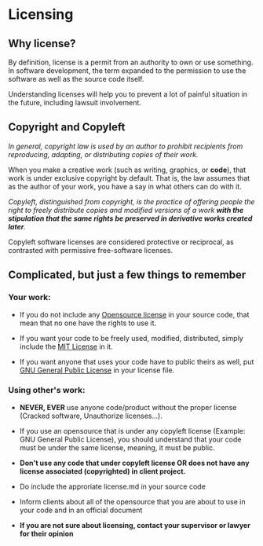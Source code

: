 # Licensing

## Why license?

By definition, license is a permit from an authority to own or use something. In software development, the term expanded to the permission to use the software as well as the source code itself.

Understanding licenses will help you to prevent a lot of painful situation in the future, including lawsuit involvement.

## Copyright and Copyleft
*In general, copyright law is used by an author to prohibit recipients from reproducing, adapting, or distributing copies of their work.*

When you make a creative work (such as writing, graphics, or **code**), that work is under exclusive copyright by default. That is, the law assumes that as the author of your work, you have a say in what others can do with it.

*Copyleft, distinguished from copyright, is the practice of offering people the right to freely distribute copies and modified versions of a work **with the stipulation that the same rights be preserved in derivative works created later**.*

Copyleft software licenses are considered protective or reciprocal, as contrasted with permissive free-software licenses.

## Complicated, but just a few things to remember

### Your work:

- If you do not include any [Opensource license](https://opensource.org/licenses) in your source code, that mean that no one have the rights to use it.

- If you want your code to be freely used, modified, distributed, simply include the [MIT License](https://opensource.org/licenses/MIT) in it.

- If you want anyone that uses your code have to public theirs as well, put [GNU General Public License](https://opensource.org/licenses/GPL-3.0) in your license file.


### Using other's work:

- **NEVER, EVER** use anyone code/product without the proper license (Cracked software, Unauthorize licenses...).

- If you use an opensource that is under any copyleft license (Example: GNU General Public License), you should understand that your code must be under the same license, meaning, it must be public.
- **Don't use any code that under copyleft license OR does not have any license associated (copyrighted) in client project.**
- Do include the approriate license.md in your source code
- Inform clients about all of the opensource that you are about to use in your code and in an official document 
- **If you are not sure about licensing, contact your supervisor or lawyer for their opinion**


